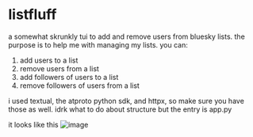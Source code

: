 # listfluff

a somewhat skrunkly tui to add and remove users from bluesky lists. the purpose is to help me with managing my lists. you can:

1. add users to a list
2. remove users from a list
3. add followers of users to a list
4. remove followers of users from a list

i used textual, the atproto python sdk, and httpx, so make sure you have those as well. idrk what to do about structure but the entry is app.py

it looks like this
![image](https://github.com/user-attachments/assets/81fe48c4-c2f7-4c7a-bf57-4c0bdbe58cba)
